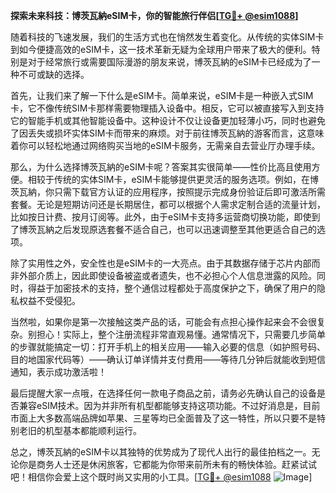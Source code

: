 **探索未来科技：博茨瓦納eSIM卡，你的智能旅行伴侣[[TG💪+ @esim1088](https://t.me/s/esim1088)]**

随着科技的飞速发展，我们的生活方式也在悄然发生着变化。从传统的实体SIM卡到如今便捷高效的eSIM卡，这一技术革新无疑为全球用户带来了极大的便利。特别是对于经常旅行或需要国际漫游的朋友来说，博茨瓦納的eSIM卡已经成为了一种不可或缺的选择。

首先，让我们来了解一下什么是eSIM卡。简单来说，eSIM卡是一种嵌入式SIM卡，它不像传统SIM卡那样需要物理插入设备中。相反，它可以被直接写入到支持它的智能手机或其他智能设备中。这种设计不仅让设备更加轻薄小巧，同时也避免了因丢失或损坏实体SIM卡而带来的麻烦。对于前往博茨瓦納的游客而言，这意味着你可以轻松地通过网络购买当地的eSIM卡服务，无需亲自去营业厅办理手续。

那么，为什么选择博茨瓦納的eSIM卡呢？答案其实很简单——性价比高且使用方便。相较于传统的实体SIM卡，eSIM卡能够提供更灵活的服务选项。例如，在博茨瓦納，你只需下载官方认证的应用程序，按照提示完成身份验证后即可激活所需套餐。无论是短期访问还是长期居住，都可以根据个人需求定制合适的流量计划，比如按日计费、按月订阅等。此外，由于eSIM卡支持多运营商切换功能，即使到了博茨瓦納之后发现原选套餐不适合自己，也可以迅速调整至其他更适合自己的选项。

除了实用性之外，安全性也是eSIM卡的一大亮点。由于其数据存储于芯片内部而非外部介质上，因此即使设备被盗或者遗失，也不必担心个人信息泄露的风险。同时，得益于加密技术的支持，整个通信过程都处于高度保护之下，确保了用户的隐私权益不受侵犯。

当然啦，如果你是第一次接触这类产品的话，可能会有点担心操作起来会不会很复杂。别担心！实际上，整个注册流程非常直观易懂。通常情况下，只需要几步简单的步骤就能搞定一切：打开手机上的相关应用——输入必要的信息（如护照号码、目的地国家代码等）——确认订单详情并支付费用——等待几分钟后就能收到短信通知，表示成功激活啦！

最后提醒大家一点哦，在选择任何一款电子商品之前，请务必先确认自己的设备是否兼容eSIM技术。因为并非所有机型都能够支持这项功能。不过好消息是，目前市面上大多数高端品牌如苹果、三星等均已全面普及了这一特性，所以只要不是特别老旧的机型基本都能顺利运行。

总之，博茨瓦納的eSIM卡以其独特的优势成为了现代人出行的最佳拍档之一。无论你是商务人士还是休闲旅客，它都能为你带来前所未有的畅快体验。赶紧试试吧！相信你会爱上这个既时尚又实用的小工具。[[TG💪+ @esim1088](https://t.me/s/esim1088) ![Image](https://i.postimg.cc/4NQfJmqS/Snipaste-2025-05-13-00-14-12.png)]